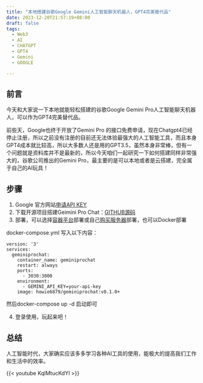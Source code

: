 ```yaml
---
title: "本地搭建谷歌Google Gemini人工智能聊天机器人，GPT4完美替代品"
date: 2023-12-20T21:57:19+08:00
draft: false
tags:
  - Web3
  - AI
  - CHATGPT
  - GPT4
  - Gemini
  - GOOGLE

---
```

## 前言
今天和大家说一下本地就能轻松搭建的谷歌Google Gemini Pro人工智能聊天机器人，可以作为GPT4完美替代品。

前些天，Google也终于开放了Gemini Pro 的接口免费申请，现在Chatgpt4已经停止注册，所以之前没有注册的目前还无法体验最强大的人工智能工具，而且本身GPT4成本就比较高，所以大多数人还是用的GPT3.5，虽然本身非常棒，但有一个问题就是资料库并不是最新的，所以今天咱们一起研究一下如何搭建同样非常强大的，谷歌公司推出的Gemini Pro，最主要的是可以本地或者是云搭建，完全属于自己的AI玩具！

## 步骤
1. Google 官方网站[申请API KEY](https://makersuite.google.com/app/apikey)
2. 下载开源项目搭建Geimini Pro Chat：[GITHUB源码](https://github.com/babaohuang/GeminiProChat)
3. 部署，可以选择[容器平台](https://vercel.com/)部署或自己[购买服务器](http://bit.ly/vps-100)部署，也可以Docker部署

docker-compose.yml 写入以下内容：
```
version: '3'
services:
  geminiprochat:
    container_name: geminiprochat
    restart: always
    ports:
      - 3030:3000
    environment:
      - GEMINI_API_KEY=your-api-key
    image: howie6879/geminiprochat:v0.1.0+
 ```
 然后docker-compose up -d 启动即可

4. 登录使用，玩起来吧！

## 总结
人工智能时代，大家确实应该多多学习各种AI工具的使用，能极大的提高我们工作和生活中的效率。

{{< youtube KqlMtucKdYI >}}
